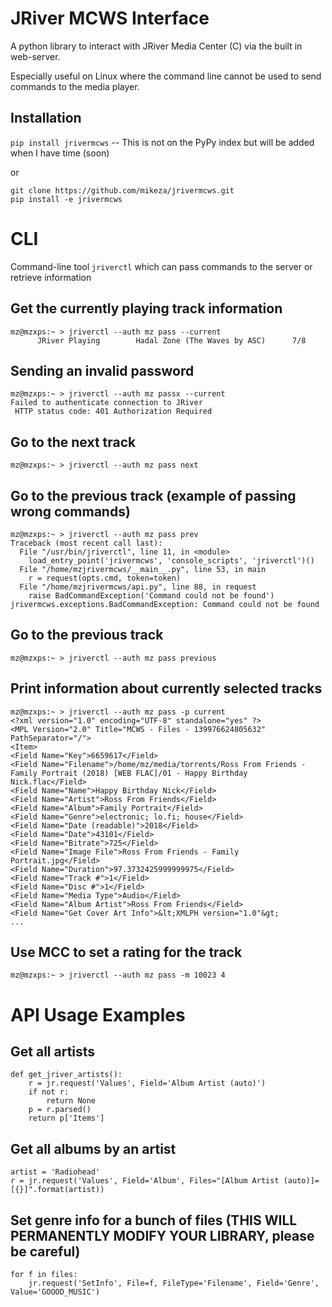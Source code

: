 # JRiver MCWS Interface

A python library to interact with JRiver Media Center (C) via the built in web-server.

Especially useful on Linux where the command line cannot be used to send commands to the media player.

## Installation

`pip install jrivermcws` -- This is not on the PyPy index but will be added when I have time (soon)

or

```
git clone https://github.com/mikeza/jrivermcws.git
pip install -e jrivermcws
```

# CLI

Command-line tool `jriverctl` which can pass commands to the server or retrieve information

## Get the currently playing track information
```
mz@mzxps:~ > jriverctl --auth mz pass --current
      JRiver Playing        Hadal Zone (The Waves by ASC)      7/8
```

## Sending an invalid password
```
mz@mzxps:~ > jriverctl --auth mz passx --current
Failed to authenticate connection to JRiver
 HTTP status code: 401 Authorization Required
```

## Go to the next track
```
mz@mzxps:~ > jriverctl --auth mz pass next
```

## Go to the previous track (example of passing wrong commands)
```
mz@mzxps:~ > jriverctl --auth mz pass prev
Traceback (most recent call last):
  File "/usr/bin/jriverctl", line 11, in <module>
    load_entry_point('jrivermcws', 'console_scripts', 'jriverctl')()
  File "/home/mzjrivermcws/__main__.py", line 53, in main
    r = request(opts.cmd, token=token)
  File "/home/mzjrivermcws/api.py", line 88, in request
    raise BadCommandException('Command could not be found')
jrivermcws.exceptions.BadCommandException: Command could not be found
```

## Go to the previous track
```
mz@mzxps:~ > jriverctl --auth mz pass previous
```

## Print information about currently selected tracks
```
mz@mzxps:~ > jriverctl --auth mz pass -p current
<?xml version="1.0" encoding="UTF-8" standalone="yes" ?>
<MPL Version="2.0" Title="MCWS - Files - 139976624805632" PathSeparator="/">
<Item>
<Field Name="Key">6659617</Field>
<Field Name="Filename">/home/mz/media/torrents/Ross From Friends - Family Portrait (2018) [WEB FLAC]/01 - Happy Birthday Nick.flac</Field>
<Field Name="Name">Happy Birthday Nick</Field>
<Field Name="Artist">Ross From Friends</Field>
<Field Name="Album">Family Portrait</Field>
<Field Name="Genre">electronic; lo.fi; house</Field>
<Field Name="Date (readable)">2018</Field>
<Field Name="Date">43101</Field>
<Field Name="Bitrate">725</Field>
<Field Name="Image File">Ross From Friends - Family Portrait.jpg</Field>
<Field Name="Duration">97.3732425999999975</Field>
<Field Name="Track #">1</Field>
<Field Name="Disc #">1</Field>
<Field Name="Media Type">Audio</Field>
<Field Name="Album Artist">Ross From Friends</Field>
<Field Name="Get Cover Art Info">&lt;XMLPH version="1.0"&gt;
...
```

## Use MCC to set a rating for the track
```
mz@mzxps:~ > jriverctl --auth mz pass -m 10023 4

```

# API Usage Examples

## Get all artists

```
def get_jriver_artists():
    r = jr.request('Values', Field='Album Artist (auto)')
    if not r:
        return None
    p = r.parsed()
    return p['Items']
```

## Get all albums by an artist

```
artist = 'Radiohead'
r = jr.request('Values', Field='Album', Files="[Album Artist (auto)]=[{}]".format(artist))
```

## Set genre info for a bunch of files (THIS WILL PERMANENTLY MODIFY YOUR LIBRARY, please be careful)
```
for f in files:
    jr.request('SetInfo', File=f, FileType='Filename', Field='Genre', Value='GOOOD_MUSIC')
```
